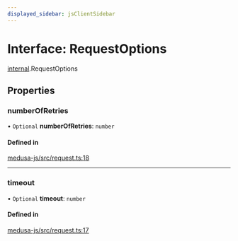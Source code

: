 ```yaml
---
displayed_sidebar: jsClientSidebar
---
```


# Interface: RequestOptions

[internal](../modules/internal.md).RequestOptions

## Properties

### numberOfRetries

• `Optional` **numberOfRetries**: `number`

#### Defined in

[medusa-js/src/request.ts:18](https://github.com/hieunguyenzzz/medusa/blob/0b0d50b4/packages/medusa-js/src/request.ts#L18)

___

### timeout

• `Optional` **timeout**: `number`

#### Defined in

[medusa-js/src/request.ts:17](https://github.com/hieunguyenzzz/medusa/blob/0b0d50b4/packages/medusa-js/src/request.ts#L17)

